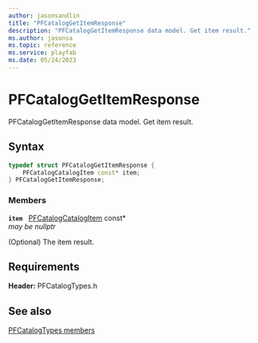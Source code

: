 ```yaml
---
author: jasonsandlin
title: "PFCatalogGetItemResponse"
description: "PFCatalogGetItemResponse data model. Get item result."
ms.author: jasonsa
ms.topic: reference
ms.service: playfab
ms.date: 05/24/2023
---
```


# PFCatalogGetItemResponse  

PFCatalogGetItemResponse data model. Get item result.  

## Syntax  
  
```cpp
typedef struct PFCatalogGetItemResponse {  
    PFCatalogCatalogItem const* item;  
} PFCatalogGetItemResponse;  
```
  
### Members  
  
**`item`** &nbsp; [PFCatalogCatalogItem](pfcatalogcatalogitem.md) const*  
*may be nullptr*  
  
(Optional) The item result.
  
  
## Requirements  
  
**Header:** PFCatalogTypes.h
  
## See also  
[PFCatalogTypes members](../pfcatalogtypes_members.md)  

  
  
